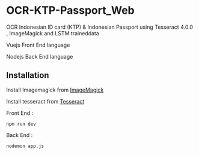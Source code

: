 # OCR-KTP-Passport_Web
OCR Indonesian ID card (KTP) &amp; Indonesian Passport using Tesseract 4.0.0 , ImageMagick and LSTM traineddata

Vuejs Front End language

Nodejs Back End language

## Installation

Install Imagemagick from [ImageMagick](https://github.com/aheckmann/gm)

Install tesseract from [Tesseract](https://github.com/tesseract-ocr/tesseract)

Front End :
```
npm run dev
```

Back End : 
```
nodemon app.js
```
